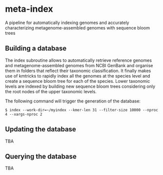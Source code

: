 # meta-index
A pipeline for automatically indexing genomes and accurately characterizing metagenome-assembled genomes with sequence bloom trees

## Building a database

The index subroutine allows to automatically retrieve reference genomes and metagenome-assembled genomes from NCBI GenBank and organise them in folders that reflect their taxonomic classification. It finally makes use of kmtricks to rapidly index all the genomes at the species level and create a sequence bloom tree for each of the species. Lower taxonomic levels are indexed by building new sequence bloom trees considering only the root nodes of the upper taxonomic levels.

The following command will trigger the generation of the database:
```
$ index --work-dir=~/myindex --kmer-len 31 --filter-size 10000 --nproc 4 --xargs-nproc 2
```

## Updating the database
TBA

## Querying the database
TBA
